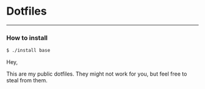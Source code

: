 # Dotfiles
---

### How to install

```bash
$ ./install base
```

Hey,

This are my public dotfiles. They might not work for you, but feel free to steal from them.
